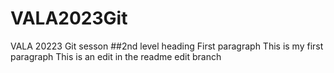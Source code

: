 # VALA2023Git
VALA 20223 Git sesson
##2nd level heading First paragraph
This is  my first paragraph
This is an edit in the readme edit branch
